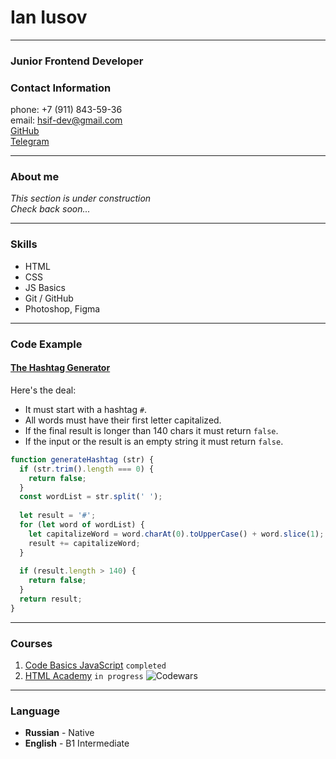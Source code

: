 # Ian Iusov

___
### Junior Frontend Developer
### Contact Information
phone: +7 (911) 843-59-36\
email: <hsif-dev@gmail.com>\
[GitHub][1]\
[Telegram][2]

___
### About me
*This section is under construction\
Check back soon...*

___
### Skills
* HTML
* CSS
* JS Basics
* Git / GitHub
* Photoshop, Figma

___
### Code Example
#### [The Hashtag Generator][3]
Here's the deal:

* It must start with a hashtag `#`.
* All words must have their first letter capitalized.
* If the final result is longer than 140 chars it must return `false`.
* If the input or the result is an empty string it must return `false`.

```javascript
function generateHashtag (str) {
  if (str.trim().length === 0) {
    return false;
  }
  const wordList = str.split(' ');
  
  let result = '#';
  for (let word of wordList) {
    let capitalizeWord = word.charAt(0).toUpperCase() + word.slice(1);
    result += capitalizeWord;
  }
  
  if (result.length > 140) {
    return false;
  }
  return result;
}
```

___
### Courses
1. [Code Basics JavaScript][4] `completed`
1. [HTML Academy][5] `in progress`
![Codewars][6]

___
### Language
* **Russian** - Native 
* **English** - B1 Intermediate


[1]:https://github.com/hsif-dev
[2]:https://t.me/hsifananab
[3]:https://www.codewars.com/kata/52449b062fb80683ec000024
[4]:https://ru.code-basics.com/languages/javascript
[5]:https://htmlacademy.ru/study
[6]:https://www.codewars.com/users/hsifananab/badges/large
